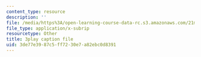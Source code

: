 ```yaml
---
content_type: resource
description: ''
file: /media/https%3A/open-learning-course-data-rc.s3.amazonaws.com/21m-355-musical-improvisation-spring-2013/3de77e3987c5ff7230e7a82ebc0d8391_s31hXhmhUws.srt
file_type: application/x-subrip
resourcetype: Other
title: 3play caption file
uid: 3de77e39-87c5-ff72-30e7-a82ebc0d8391
---
```


